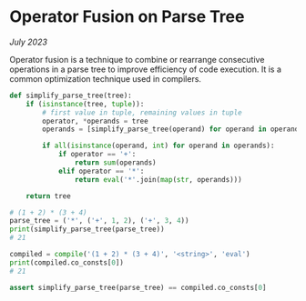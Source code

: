 # Operator Fusion on Parse Tree

*July 2023*

Operator fusion is a technique to combine or rearrange consecutive operations in a parse tree to improve efficiency of code execution. It is a common optimization technique used in compilers.

```python
def simplify_parse_tree(tree):
    if (isinstance(tree, tuple)):
        # first value in tuple, remaining values in tuple
        operator, *operands = tree
        operands = [simplify_parse_tree(operand) for operand in operands]

        if all(isinstance(operand, int) for operand in operands):
            if operator == '+':
                return sum(operands)
            elif operator == '*':
                return eval('*'.join(map(str, operands)))

    return tree
```

```python
# (1 + 2) * (3 + 4)
parse_tree = ('*', ('+', 1, 2), ('+', 3, 4))
print(simplify_parse_tree(parse_tree))
# 21

compiled = compile('(1 + 2) * (3 + 4)', '<string>', 'eval')
print(compiled.co_consts[0])
# 21
```

```python
assert simplify_parse_tree(parse_tree) == compiled.co_consts[0]
```
